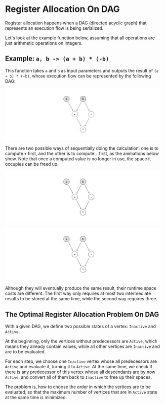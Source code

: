 # Register Allocation On DAG

Register allocation happens when a DAG (directed acyclic graph) that represents an execution flow is being serialized.

Let's look at the example function below, assuming that all operations are just arithmetic operations on integers.

## Example: `a, b -> (a + b) * (-b)`

This function takes `a` and `b` as input parameters and outputs the result of `(a + b) * (-b)`, whose execution flow can be represented by the following DAG:

![](example-dag.png)

There are two possible ways of sequentially doing the calculation, one is to compute `+` first, and the other is to compute `-` first, as the animations below show. Note that once a computed value is no longer in use, the space it occupies can be freed up.

![](example-order-1.gif)

![](example-order-2.gif)

Although they will eventually produce the same result, their runtime space costs are different. The first way only requires at most two intermediate results to be stored at the same time, while the second way requires three.

## The Optimal Register Allocation Problem On DAG

With a given DAG, we define two possible states of a vertex: `Inactive` and `Active`.

At the beginning, only the vertices without predecessors are `Active`, which means they already contain values, while all other vertices are `Inactive` and are to be evaluated.

For each step, we choose one `Inactive` vertex whose all predecessors are `Active` and evaluate it, turning it to `Active`. At the same time, we check if there is any predecessor of this vertex whose all descendants are by now `Active`, and convert all of them back to `Inactive` to free up their spaces.

The problem is, how to choose the order in which the vertices are to be evaluated, so that the maximum number of vertices that are in `Active` state at the same time is minimized.
